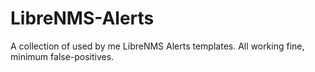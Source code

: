 # LibreNMS-Alerts

A collection of used by me LibreNMS Alerts templates. 
All working fine, minimum false-positives.
